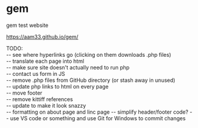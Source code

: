 # gem
gem test website

<https://aam33.github.io/gem/>

TODO:<br>
-- see where hyperlinks go (clicking on them downloads .php files)<br>
-- translate each page into html<br>
-- make sure site doesn't actually need to run php<br>
-- contact us form in JS<br>
-- remove .php files from GitHub directory (or stash away in unused)<br>
-- update php links to html on every page<br>
-- move footer<br>
-- remove kittiff references<br>
-- update to make it look snazzy<br>
-- formatting on about page and linc page
-- simplify header/footer code?
-- use VS code or something and use Git for Windows to commit changes
